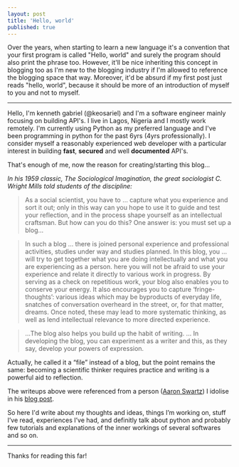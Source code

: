 ```yaml
---
layout: post
title: 'Hello, world'
published: true
---
```


Over the years, when starting to learn a new language it's a convention that your first program is called "Hello, world" and surely the program should also print the phrase too. However, it'll be nice inheriting this concept in blogging too as I'm new to the blogging industry if I'm allowed to reference the blogging space that way. Moreover, it'd be absurd if my first post just reads "hello, world", because it should be more of an introduction of myself to you and not to myself.

-----

Hello, I'm kenneth gabriel (@keosariel) and I'm a software engineer mainly focusing on building API's. I live in Lagos, Nigeria and I mostly work remotely. I'm currently using Python as my preferred language and I've been programming in python for the past 6yrs (4yrs professionally). I consider myself a reasonably experienced web developer with a particular interest in building **fast**, **secured** and well **documented** API's. 

That's enough of me, now the reason for creating/starting this blog...

*In his 1959 classic, The Sociological Imagination, the great sociologist C. Wright Mills told students of the discipline:*
>As a social scientist, you have to … capture what you experience and sort it out; only in this way can you hope to use it to guide and test your reflection, and in the process shape yourself as an intellectual craftsman. But how can you do this? One answer is: you must set up a blog…

> In such a blog … there is joined personal experience and professional activities, studies under way and studies planned. In this blog, you … will try to get together what you are doing intellectually and what you are experiencing as a person. here you will not be afraid to use your experience and relate it directly to various work in progress. By serving as a check on repetitious work, your blog also enables you to conserve your energy. It also encourages you to capture ‘fringe-thoughts’: various ideas which may be byproducts of everyday life, snatches of conversation overheard in the street, or, for that matter, dreams. Once noted, these may lead to more systematic thinking, as well as lend intellectual relevance to more directed experience.

> …The blog also helps you build up the habit of writing. … In developing the blog, you can experiment as a writer and this, as they say, develop your powers of expression.

Actually, he called it a “file” instead of a blog, but the point remains the same: becoming a scientific thinker requires practice and writing is a powerful aid to reflection.

The writeups above were referenced from a person ([Aaron Swartz](https://en.wikipedia.org/wiki/Aaron_Swartz)) I idolise in his [blog post](http://www.aaronsw.com/weblog/about).

So here I'd write about my thoughts and ideas, things I’m working on, stuff I’ve read, experiences I’ve had, and definitly talk about python and probably few tutorials and explanations of the inner workings of several softwares and so on. 

-----

Thanks for reading this far!
